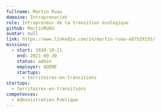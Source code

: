 ```yaml
---
fullname: Martin Ruau
domaine: Intraprenariat
role: Intrapreneur de la transition écologique
github: MartinRUAU
avatar: null
link: https://www.linkedin.com/in/martin-ruau-a07529155/
missions:
  - start: 2020-10-21
    end: 2021-09-30
    status: admin
    employer: ADEME
    startups:
      - territoires-en-transitions
startups:
  - territoires-en-transitions
competences:
  - Administration Publique
---
```

